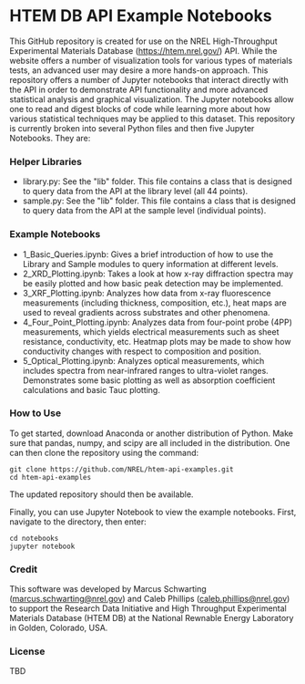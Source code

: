 # HTEM DB API Example Notebooks

This GitHub repository is created for use on the NREL High-Throughput Experimental Materials Database (https://htem.nrel.gov/) API. While the website offers a number of visualization tools for various types of materials tests, an advanced user may desire a more hands-on approach. This repository offers a number of Jupyter notebooks that interact directly with the API in order to demonstrate API functionality and more advanced statistical analysis and graphical visualization. The Jupyter notebooks allow one to read and digest blocks of code while learning more about how various statistical techniques may be applied to this dataset. This repository is currently broken into several Python files and then five Jupyter Notebooks. They are:

### Helper Libraries

 * library.py: See the "lib" folder. This file contains a class that is designed to query data from the API at the library level (all 44 points).
 * sample.py: See the "lib" folder. This file contains a class that is designed to query data from the API at the sample level (individual points).

### Example Notebooks

 * 1_Basic_Queries.ipynb: Gives a brief introduction of how to use the Library and Sample modules to query information at different levels.
 * 2_XRD_Plotting.ipynb: Takes a look at how x-ray diffraction spectra may be easily plotted and how basic peak detection may be implemented.
 * 3_XRF_Plotting.ipynb: Analyzes how data from x-ray fluorescence measurements (including thickness, composition, etc.), heat maps are used to reveal gradients across substrates and other phenomena.
 * 4_Four_Point_Plotting.ipynb: Analyzes data from four-point probe (4PP) measurements, which yields electrical measurements such as sheet resistance, conductivity, etc. Heatmap plots may be made to show how conductivity changes with respect to composition and position.
 * 5_Optical_Plotting.ipynb: Analyzes optical measurements, which includes spectra from near-infrared ranges to ultra-violet ranges. Demonstrates some basic plotting as well as absorption coefficient calculations and basic Tauc plotting.

### How to Use

To get started, download Anaconda or another distribution of Python. Make sure that pandas, numpy, and scipy are all included in the distribution. One can then clone the repository using the command:

```
git clone https://github.com/NREL/htem-api-examples.git
cd htem-api-examples
```

The updated repository should then be available.

Finally, you can use Jupyter Notebook to view the example notebooks. First, navigate to the directory, then enter:

```
cd notebooks
jupyter notebook
```

### Credit

This software was developed by Marcus Schwarting (marcus.schwarting@nrel.gov) and Caleb Phillips (caleb.phillips@nrel.gov) to support the Research Data Initiative and High Throughput Experimental Materials Database (HTEM DB) at the National Rewnable Energy Laboratory in Golden, Colorado, USA.

### License

TBD
